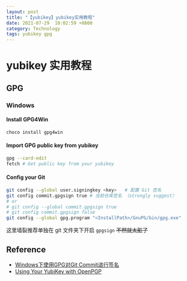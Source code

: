 ```yaml
---
layout: post
title: "【yubikey】yubikey实用教程"
date: 2021-07-29  10:02:59 +0800
category: Technology
tags: yubikey gpg
---
```


# yubikey 实用教程
## GPG 
### Windows
#### Install GPG4Win
```
choco install gpg4win
```
#### Import GPG public key from yubikey
```bash
gpg --card-edit
fetch # Get public key from your yubikey
```
#### Config your Git
```bash
git config --global user.signingkey <key>   # 配置 Git 签名
git config commit.gpgsign true # 当前仓库签名 （strongly suggest）
# or
# git config --global commit.gpgsign true
# git config commit.gpgsign false
git config --global gpg.program "<InstallPath>/GnuPG/bin/gpg.exe"
```
这里墙裂推荐单独在 git 文件夹下开启 `gpgsign` <del>不然就太脏了</del>

## Reference
- [Windows下使用GPG对Git Commit进行签名](https://www.liesauer.net/blog/post/sign-git-commit-with-gpg-under-windows.html)
- [Using Your YubiKey with OpenPGP](https://support.yubico.com/hc/en-us/articles/360013790259-Using-Your-YubiKey-with-OpenPGP)